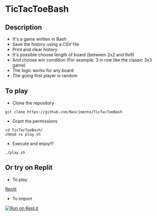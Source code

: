 # TicTacToeBash


## Description
- It's a game written in Bash
- Save the history using a CSV file
- Print and clear history
- It's possible choose length of board (between 2x2 and 9x9)
- And choose win condition (For example: 3 in row like the classic 3x3 game)
- The logic works for any board
- The going first player is random





## To play
- Clone the repository
```
git clone https://github.com/Nasc1mento/TicTacToeBash
```
- Grant the permissions
```
cd TicTacToeBash/
chmod +x play.sh
```
- Execute and enjoy!!!
```
./play.sh
```
## Or try on Replit
- To play

[Replit](https://replit.com/@AdryanReis/TicTacToeBash?v=1)

- To import

[![Run on Repl.it](https://repl.it/badge/github/Nasc1mento/TictacToeBash)](https://replit.com/@AdryanReis/TicTacToeBash?v=1)

